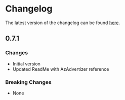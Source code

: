 # Changelog

The latest version of the changelog can be found [here](https://github.com/Azure/bicep-registry-modules/blob/main/avm/res/insights/private-link-scope/CHANGELOG.md).

## 0.7.1

### Changes

- Initial version
- Updated ReadMe with AzAdvertizer reference

### Breaking Changes

- None
